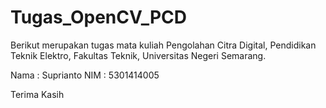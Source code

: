 # Tugas_OpenCV_PCD
Berikut merupakan tugas mata kuliah Pengolahan Citra Digital, Pendidikan Teknik Elektro, Fakultas Teknik, Universitas Negeri Semarang.

Nama : Suprianto
NIM : 5301414005

Terima Kasih
